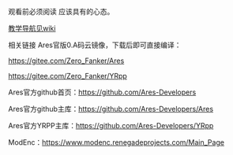 观看前必须阅读 应该具有的心态。

[教学导航见wiki](wikis)

相关链接
Ares官版0.A码云镜像，下载后即可直接编译：

https://gitee.com/Zero_Fanker/Ares

https://gitee.com/Zero_Fanker/YRpp

Ares官方github首页：https://github.com/Ares-Developers

Ares官方github主库：https://github.com/Ares-Developers/Ares

Ares官方YRPP主库：https://github.com/Ares-Developers/YRpp

ModEnc：https://www.modenc.renegadeprojects.com/Main_Page
